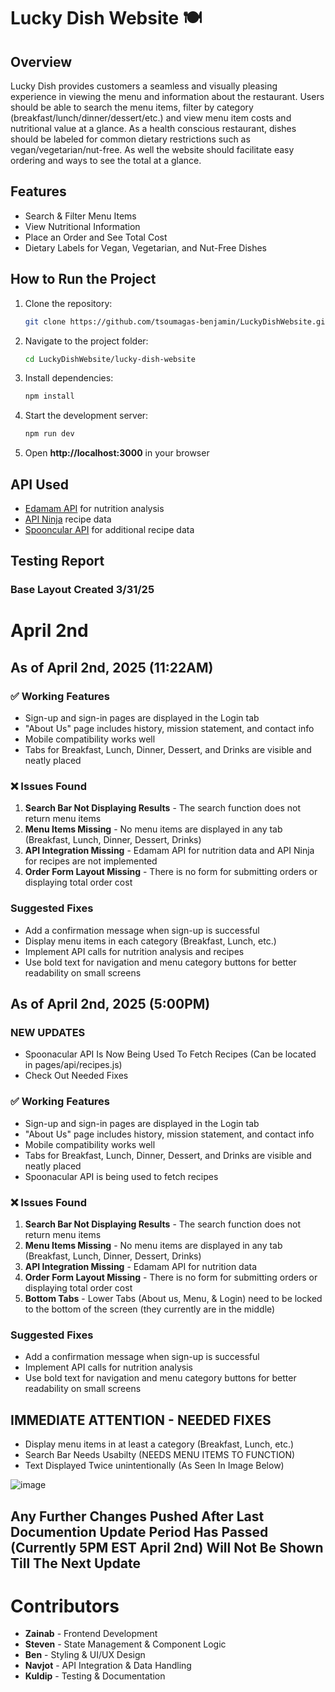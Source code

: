 # Lucky Dish Website 🍽️

## Overview
Lucky Dish provides customers a seamless and visually pleasing experience in viewing the menu and information about the restaurant. Users should be able to search the menu items, filter by category (breakfast/lunch/dinner/dessert/etc.) and view menu item costs and nutritional value at a glance. As a health conscious restaurant, dishes should be labeled for common dietary restrictions such as vegan/vegetarian/nut-free. As well the website should facilitate easy ordering and ways to see the total at a glance.

## Features
- Search & Filter Menu Items  
- View Nutritional Information  
- Place an Order and See Total Cost  
- Dietary Labels for Vegan, Vegetarian, and Nut-Free Dishes  

## How to Run the Project
1. Clone the repository:
   ```bash
   git clone https://github.com/tsoumagas-benjamin/LuckyDishWebsite.git
   ```
2. Navigate to the project folder:
   ```bash
   cd LuckyDishWebsite/lucky-dish-website
   ```
3. Install dependencies:
   ```bash
   npm install
   ```
4. Start the development server:
   ```bash
   npm run dev
   ```
5. Open **http://localhost:3000** in your browser

## API Used
- [Edamam API](https://developer.edamam.com/) for nutrition analysis
- [API Ninja](https://api-ninjas.com/) recipe data
- [Spooncular API](https://spoonacular.com/) for additional recipe data

## Testing Report

### Base Layout Created 3/31/25

# April 2nd

## As of April 2nd, 2025 (11:22AM)

### ✅ Working Features
- Sign-up and sign-in pages are displayed in the Login tab
- "About Us" page includes history, mission statement, and contact info
- Mobile compatibility works well
- Tabs for Breakfast, Lunch, Dinner, Dessert, and Drinks are visible and neatly placed

### ❌ Issues Found
1. **Search Bar Not Displaying Results** - The search function does not return menu items
2. **Menu Items Missing** - No menu items are displayed in any tab (Breakfast, Lunch, Dinner, Dessert, Drinks)
3. **API Integration Missing** - Edamam API for nutrition data and API Ninja for recipes are not implemented
4. **Order Form Layout Missing** - There is no form for submitting orders or displaying total order cost

### Suggested Fixes
- Add a confirmation message when sign-up is successful
- Display menu items in each category (Breakfast, Lunch, etc.)
- Implement API calls for nutrition analysis and recipes
- Use bold text for navigation and menu category buttons for better readability on small screens

## As of April 2nd, 2025 (5:00PM)  

### NEW UPDATES
- Spoonacular API Is Now Being Used To Fetch Recipes (Can be located in pages/api/recipes.js)
- Check Out Needed Fixes 

### ✅ Working Features
- Sign-up and sign-in pages are displayed in the Login tab
- "About Us" page includes history, mission statement, and contact info
- Mobile compatibility works well
- Tabs for Breakfast, Lunch, Dinner, Dessert, and Drinks are visible and neatly placed
- Spoonacular API is being used to fetch recipes 

### ❌ Issues Found
1. **Search Bar Not Displaying Results** - The search function does not return menu items
2. **Menu Items Missing** - No menu items are displayed in any tab (Breakfast, Lunch, Dinner, Dessert, Drinks)
3. **API Integration Missing** - Edamam API for nutrition data 
4. **Order Form Layout Missing** - There is no form for submitting orders or displaying total order cost
5. **Bottom Tabs** - Lower Tabs (About us, Menu, & Login) need to be locked to the bottom of the screen (they currently are in the middle)

### Suggested Fixes
- Add a confirmation message when sign-up is successful
- Implement API calls for nutrition analysis 
- Use bold text for navigation and menu category buttons for better readability on small screens

## IMMEDIATE ATTENTION - NEEDED FIXES
- Display menu items in at least a category (Breakfast, Lunch, etc.)
- Search Bar Needs Usabilty (NEEDS MENU ITEMS TO FUNCTION)
- Text Displayed Twice unintentionally (As Seen In Image Below)

![image](https://github.com/user-attachments/assets/fd8b1ffb-c7a6-4eaa-81d1-ec55c2bc4832)

## Any Further Changes Pushed After Last Documention Update Period Has Passed (Currently 5PM EST April 2nd) Will Not Be Shown Till The Next Update 

# Contributors
- **Zainab** - Frontend Development
- **Steven** - State Management & Component Logic
- **Ben** - Styling & UI/UX Design
- **Navjot** - API Integration & Data Handling
- **Kuldip** - Testing & Documentation


